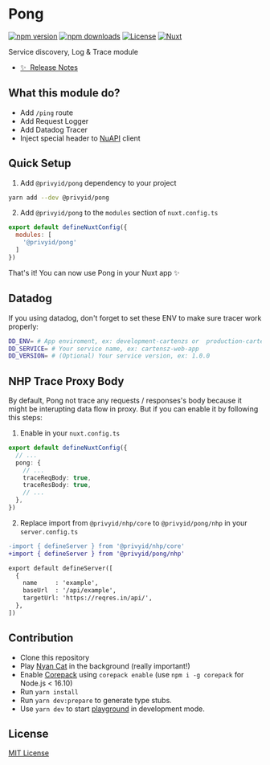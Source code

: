 <!--
Get your module up and running quickly.

Find and replace all on all files (CMD+SHIFT+F):
- Name: Pong
- Package name: @privyid/pong
- Description: Service discovery and Logging module
-->

# Pong

[![npm version][npm-version-src]][npm-version-href]
[![npm downloads][npm-downloads-src]][npm-downloads-href]
[![License][license-src]][license-href]
[![Nuxt][nuxt-src]][nuxt-href]

Service discovery, Log & Trace module

- [✨ &nbsp;Release Notes](https://github.com/privy-open-source/pong/releases)
<!-- - [🏀 Online playground](https://stackblitz.com/github/your-org/@privyid/pong?file=playground%2Fapp.vue) -->
<!-- - [📖 &nbsp;Documentation](https://example.com) -->

## What this module do?

<!-- Highlight some of the features your module provide here -->
- Add `/ping` route
- Add Request Logger
- Add Datadog Tracer
- Inject special header to [NuAPI](https://github.com/privy-open-source/nuapi) client

## Quick Setup

1. Add `@privyid/pong` dependency to your project

```bash
yarn add --dev @privyid/pong
```

2. Add `@privyid/pong` to the `modules` section of `nuxt.config.ts`

```js
export default defineNuxtConfig({
  modules: [
    '@privyid/pong'
  ]
})
```

That's it! You can now use Pong in your Nuxt app ✨

## Datadog

If you using datadog, don't forget to set these ENV to make sure tracer work properly:

```sh
DD_ENV= # App enviroment, ex: development-cartenzs or  production-cartensz
DD_SERVICE= # Your service name, ex: cartensz-web-app
DD_VERSION= # (Optional) Your service version, ex: 1.0.0
```

## NHP Trace Proxy Body

By default, Pong not trace any requests / responses's body because it might be interupting data flow in proxy. But if you can enable it by following this steps:

1. Enable in your `nuxt.config.ts`
```ts
export default defineNuxtConfig({
  // ...
  pong: {
    // ...
    traceReqBody: true,
    traceResBody: true,
    // ...
  },
})
```

2. Replace import from `@privyid/nhp/core` to `@privyid/pong/nhp` in your `server.config.ts`

```diff
-import { defineServer } from '@privyid/nhp/core'
+import { defineServer } from '@privyid/pong/nhp'

export default defineServer([
  {
    name     : 'example',
    baseUrl  : '/api/example',
    targetUrl: 'https://reqres.in/api/',
  },
])
```

## Contribution

- Clone this repository
- Play [Nyan Cat](https://www.youtube.com/watch?v=QH2-TGUlwu4) in the background (really important!)
- Enable [Corepack](https://github.com/nodejs/corepack) using `corepack enable` (use `npm i -g corepack` for Node.js < 16.10)
- Run `yarn install`
- Run `yarn dev:prepare` to generate type stubs.
- Use `yarn dev` to start [playground](./playground) in development mode.

## License

[MIT License](/LICENSE)

<!-- Badges -->
[npm-version-src]: https://img.shields.io/npm/v/@privyid/pong/latest.svg?style=for-the-badge&colorA=18181B&colorB=28CF8D
[npm-version-href]: https://npmjs.com/package/@privyid/pong

[npm-downloads-src]: https://img.shields.io/npm/dm/@privyid/pong.svg?style=for-the-badge&colorA=18181B&colorB=28CF8D
[npm-downloads-href]: https://npmjs.com/package/@privyid/pong

[license-src]: https://img.shields.io/npm/l/@privyid/pong.svg?style=for-the-badge&colorA=18181B&colorB=28CF8D
[license-href]: https://npmjs.com/package/@privyid/pong

[nuxt-src]: https://img.shields.io/badge/Nuxt-18181B?logo=nuxt.js&style=for-the-badge&colorA=18181B&colorB=28CF8D
[nuxt-href]: https://nuxt.com
